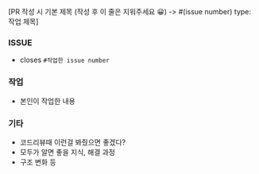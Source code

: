 [PR 작성 시 기본 제목 (작성 후 이 줄은 지워주세요 😀) -> #(issue number) type: 작업 제목]
### ISSUE
  - closes `#작업한 issue number`

### 작업
- 본인이 작업한 내용

### 기타
- 코드리뷰때 이런걸 봐줬으면 좋겠다?
- 모두가 알면 좋을 지식, 해결 과정
- 구조 변화 등

